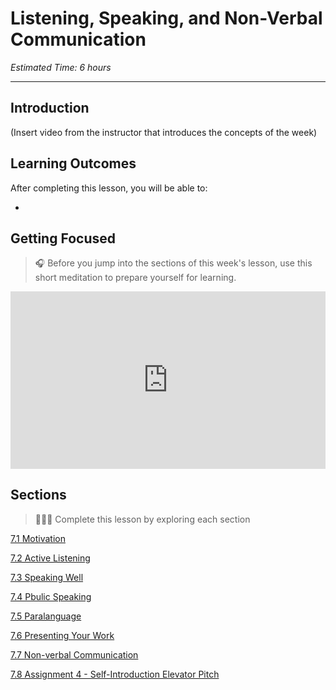 # Listening, Speaking, and Non-Verbal Communication

*Estimated Time: 6 hours*

---
## Introduction
(Insert video from the instructor that introduces the concepts of the week)


## Learning Outcomes

After completing this lesson, you will be able to:

- 

## Getting Focused

> 🎧  Before you jump into the sections of this week's lesson, use this short meditation to prepare yourself for learning.

<div style="position: relative; padding-bottom: 56.25%; height: 0;"><iframe src="https://www.youtube.com/embed/ldFD-L-Csz0" title="YouTube video player" frameborder="0" allow="accelerometer; autoplay; clipboard-write; encrypted-media; gyroscope; picture-in-picture" allowfullscreen style="position: absolute; top: 0; left: 0; width: 100%; height: 100%;"></iframe></div>


## Sections

> 👩🏿‍🏫 Complete this lesson by exploring each section

[7.1 Motivation](/communicating-for-success/listening-and-speaking-effectively/motivation.md)

[7.2 Active Listening](/communicating-for-success/listening-and-speaking-effectively/active-listening.md)
  
[7.3 Speaking Well](/communicating-for-success/listening-and-speaking-effectively/spontaneous-speaking.md)
  
[7.4 Pbulic Speaking](/communicating-for-success/listening-and-speaking-effectively/planned-speaking.md)
  
[7.5 Paralanguage](/communicating-for-success/listening-and-speaking-effectively/paralanguage.md)

[7.6 Presenting Your Work](/communicating-for-success/listening-and-speaking-effectively/presenting-work.nd)

[7.7 Non-verbal Communication](/communicating-for-success/listening-and-speaking-effectively/non-verbal.md)

[7.8 Assignment 4 - Self-Introduction Elevator Pitch](/communicating-for-success/presentation-skills/assignment-4-code-demo.md)


